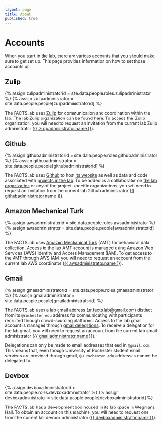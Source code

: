 ```yaml
---
layout: page
title: About
published: true
---
```


# Accounts

When you start in the lab, there are various accounts that you should make sure to get set up. This page provides information on how to set those accounts up.

## Zulip

{% assign zulipadministratorid = site.data.people.roles.zulipadministrator %}
{% assign zulipadministrator = site.data.people.people[zulipadministratorid] %}

The FACTS.lab uses [Zulip](https://zulip.com/) for communication and coordination within the lab. The lab Zulip organization can be found [here](https://factslab.zulipchat.com/). To access this Zulip organization, you will need to request an invitation from the current lab Zulip administrator (<a href="{{ zulipadministrator.website }}">{{ zulipadministrator.name }}</a>).

## Github

{% assign githubadministratorid = site.data.people.roles.githubadministrator %}
{% assign githubadministrator = site.data.people.people[githubadministratorid] %}

The FACTS.lab uses [Github](https://github.com/) to host [its website](http://factslab.io/) as well as data and code associated with [projects in the lab](http://factslab.io/research/). To be added as a colllaborator on [the lab organization](https://github.com/FACTSlab) or any of the project-specific organizations, you will need to request an invitation from the current lab Github administrator (<a href="{{ githubadministrator.website }}">{{ githubadministrator.name }}</a>).

## Amazon Mechanical Turk

{% assign awsadministratorid = site.data.people.roles.awsadministrator %}
{% assign awsadministrator = site.data.people.people[awsadministratorid] %}

The FACTS.lab uses [Amazon Mechanical Turk](https://www.mturk.com/) (AMT) for behavioral data collection. Access to the lab AMT account is managed using [Amazon Web Services](https://aws.amazon.com/) (AWS) [Identity and Access Management](https://aws.amazon.com/iam/) (IAM). To get access to the AMT through AWS IAM, you will need to request an account from the current lab AWS coordinator (<a href="{{ awsadministrator.website }}">{{ awsadministrator.name }}</a>).

## Gmail

{% assign gmailadministratorid = site.data.people.roles.gmailadministrator %}
{% assign gmailadministrator = site.data.people.people[gmailadministratorid] %}

The FACTS.lab uses a lab gmail address (ur.facts.lab@gmail.com) distinct from its `@rochester.edu` address for communicating with participants recruited through crowd-sourcing platforms. Access to the lab gmail account is managed through [gmail delegations](https://support.google.com/mail/answer/138350?hl=en). To receive a delegation for the lab gmail, you will need to request an account from the current lab gmail administrator (<a href="{{ gmailadministrator.website }}">{{ gmailadministrator.name }}</a>). 

Delegations can only be made to email addresses that end in `@gmail.com`. This means that, even though University of Rochester student email services are provided through gmail, `@u.rochester.edu` addresses cannot be delegated to. 

## Devbox

{% assign devboxadministratorid = site.data.people.roles.devboxadministrator %}
{% assign devboxadministrator = site.data.people.people[devboxadministratorid] %}

The FACTS.lab has a development box housed in its lab space in Wegmans Hall. To obtain an account on this machine, you will need to request one from the current lab devbox administrator (<a href="{{ devboxadministrator.website }}">{{ devboxadministrator.name }}</a>).